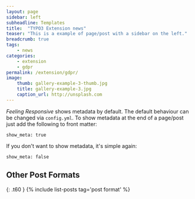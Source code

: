 ```yaml
---
layout: page
sidebar: left
subheadline: Templates
title:  "TYPO3 Extension news"
teaser: "This is a example of page/post with a sidebar on the left."
breadcrumb: true
tags:
    - news
categories:
    - extension
    - gdpr
permalink: /extension/gdpr/
image:
    thumb: gallery-example-3-thumb.jpg
    title: gallery-example-3.jpg
    caption_url: http://unsplash.com
---
```

*Feeling Responsive* shows metadata by default. The default behaviour can be changed via `config.yml`. To show metadata at the end of a page/post just add the following to front matter:
<!--more-->

~~~
show_meta: true
~~~

If you don't want to show metadata, it's simple again:

~~~
show_meta: false
~~~


## Other Post Formats
{: .t60 }
{% include list-posts tag='post format' %}
